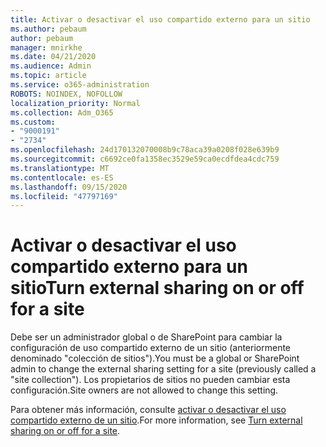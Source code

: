 ```yaml
---
title: Activar o desactivar el uso compartido externo para un sitio
ms.author: pebaum
author: pebaum
manager: mnirkhe
ms.date: 04/21/2020
ms.audience: Admin
ms.topic: article
ms.service: o365-administration
ROBOTS: NOINDEX, NOFOLLOW
localization_priority: Normal
ms.collection: Adm_O365
ms.custom:
- "9000191"
- "2734"
ms.openlocfilehash: 24d170132070008b9c78aca39a0208f028e639b9
ms.sourcegitcommit: c6692ce0fa1358ec3529e59ca0ecdfdea4cdc759
ms.translationtype: MT
ms.contentlocale: es-ES
ms.lasthandoff: 09/15/2020
ms.locfileid: "47797169"
---
```

# <a name="turn-external-sharing-on-or-off-for-a-site"></a><span data-ttu-id="fb4bb-102">Activar o desactivar el uso compartido externo para un sitio</span><span class="sxs-lookup"><span data-stu-id="fb4bb-102">Turn external sharing on or off for a site</span></span>

<span data-ttu-id="fb4bb-103">Debe ser un administrador global o de SharePoint para cambiar la configuración de uso compartido externo de un sitio (anteriormente denominado "colección de sitios").</span><span class="sxs-lookup"><span data-stu-id="fb4bb-103">You must be a global or SharePoint admin to change the external sharing setting for a site (previously called a "site collection").</span></span> <span data-ttu-id="fb4bb-104">Los propietarios de sitios no pueden cambiar esta configuración.</span><span class="sxs-lookup"><span data-stu-id="fb4bb-104">Site owners are not allowed to change this setting.</span></span> 

<span data-ttu-id="fb4bb-105">Para obtener más información, consulte [activar o desactivar el uso compartido externo de un sitio](https://docs.microsoft.com/sharepoint/change-external-sharing-site).</span><span class="sxs-lookup"><span data-stu-id="fb4bb-105">For more information, see [Turn external sharing on or off for a site](https://docs.microsoft.com/sharepoint/change-external-sharing-site).</span></span>
